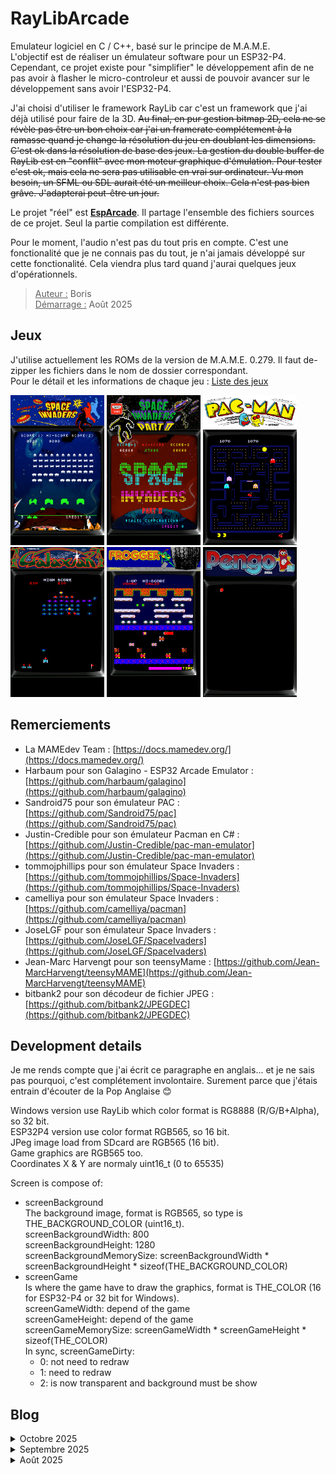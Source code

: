 
# RayLibArcade

Emulateur logiciel en C / C++, basé sur le principe de M.A.M.E.  
L'objectif est de réaliser un émulateur software pour un ESP32-P4. Cependant, ce projet existe pour "simplifier" le développement afin de ne pas avoir à flasher le micro-controleur et aussi de pouvoir avancer sur le développement sans avoir l'ESP32-P4.  

J'ai choisi d'utiliser le framework RayLib car c'est un framework que j'ai déjà utilisé pour faire de la 3D. ~~Au final, en pur gestion bitmap 2D, cela ne se révèle pas être un bon choix car j'ai un framerate complétement à la ramasse quand je change la résolution du jeu en doublant les dimensions. C'est ok dans la résolution de base des jeux. La gestion du double buffer de RayLib est en "conflit" avec mon moteur graphique d'émulation. Pour tester c'est ok, mais cela ne sera pas utilisable en vrai sur ordinateur. Vu mon besoin, un SFML ou SDL aurait été un meilleur choix. Cela n'est pas bien grâve. J'adapterai peut-être un jour.~~  

Le projet "réel" est **[EspArcade](https://github.com/BorisFR/EspArcade)**. Il partage l'ensemble des fichiers sources de ce projet. Seul la partie compilation est différente.

Pour le moment, l'audio n'est pas du tout pris en compte. C'est une fonctionalité que je ne connais pas du tout, je n'ai jamais développé sur cette fonctionalité. Cela viendra plus tard quand j'aurai quelques jeux d'opérationnels.  

> <ins>Auteur :</ins> Boris  
<ins>Démarrage :</ins> Août 2025  

## Jeux  

J'utilise actuellement les ROMs de la version de M.A.M.E. 0.279. Il faut de-zipper les fichiers dans le nom de dossier correspondant.  
Pour le détail et les informations de chaque jeu : [Liste des jeux](https://borisfr.github.io/RayLibArcade/)

<img src="sdcard/ss/invaders.png" alt="Space Invaders" width="150" /> <img src="sdcard/ss/invadpt2.png" alt="Space Invaders Part II" width="150" /> <img src="sdcard/ss/pacman.png" alt="Pacman" width="150" /> <img src="sdcard/ss/galaxian.png" alt="Galaxian" width="150" /> <img src="sdcard/ss/frogger.png" alt="Frogger" width="150" /> <img src="sdcard/ss/pengo.png" alt="Pengo" width="150" />  

## Remerciements

- La MAMEdev Team : [https://docs.mamedev.org/](https://docs.mamedev.org/)  
- Harbaum pour son Galagino - ESP32 Arcade Emulator : [https://github.com/harbaum/galagino](https://github.com/harbaum/galagino)  
- Sandroid75 pour son émulateur PAC : [https://github.com/Sandroid75/pac](https://github.com/Sandroid75/pac)  
- Justin-Credible pour son émulateur Pacman en C# : [https://github.com/Justin-Credible/pac-man-emulator](https://github.com/Justin-Credible/pac-man-emulator)  
- tommojphillips pour son émulateur Space Invaders : [https://github.com/tommojphillips/Space-Invaders](https://github.com/tommojphillips/Space-Invaders)  
- camelliya pour son émulateur Space Invaders : [https://github.com/camelliya/pacman](https://github.com/camelliya/pacman)  
- JoseLGF pour son émulateur Space Invaders : [https://github.com/JoseLGF/SpaceIvaders](https://github.com/JoseLGF/SpaceIvaders)  
- Jean-Marc Harvengt pour son teensyMame : [https://github.com/Jean-MarcHarvengt/teensyMAME](https://github.com/Jean-MarcHarvengt/teensyMAME)  
- bitbank2 pour son décodeur de fichier JPEG : [https://github.com/bitbank2/JPEGDEC](https://github.com/bitbank2/JPEGDEC)  

## Development details  

Je me rends compte que j'ai écrit ce paragraphe en anglais... et je ne sais pas pourquoi, c'est complétement involontaire. Surement parce que j'étais entrain d'écouter de la Pop Anglaise 😊  

Windows version use RayLib which color format is RG8888 (R/G/B+Alpha), so 32 bit.  
ESP32P4 version use color format RGB565, so 16 bit.  
JPeg image load from SDcard are RGB565 (16 bit).  
Game graphics are RGB565 too.  
Coordinates X & Y are normaly uint16_t (0 to 65535)  

Screen is compose of:
* screenBackground  
The background image, format is RGB565, so type is THE_BACKGROUND_COLOR (uint16_t).  
screenBackgroundWidth: 800  
screenBackgroundHeight: 1280  
screenBackgroundMemorySize: screenBackgroundWidth * screenBackgroundHeight * sizeof(THE_BACKGROUND_COLOR)  
* screenGame  
Is where the game have to draw the graphics, format is THE_COLOR (16 for ESP32-P4 or 32 bit for Windows).  
screenGameWidth: depend of the game  
screenGameHeight: depend of the game  
screenGameMemorySize: screenGameWidth * screenGameHeight * sizeof(THE_COLOR)  
In sync, screenGameDirty:  
  * 0: not need to redraw  
  * 1: need to redraw  
  * 2: is now transparent and background must be show  

## Blog

<details>
<summary>Octobre 2025</summary>  

* Menu : J'ai commencé l'implémentation d'un menu pour choisir le jeu. J'ai également implémenté le fait de pouvoir quitter un jeu et d'en démarrer un autre. J'ai dû revoir légèrement l'allocation et libération de mémoire. La gestion du tactile/souris permet maintenant de détecter le "click" et le "scroll". Mon programme permet donc maintenant de démarrer sur le menu, lancer l'exécution un jeu, de le quitter pour revenir au menu, puis de démarrer l'exécution d'un autre jeu.
* Background & RayLib : l'implémentation de la transparence est maintenant normalement terminé, au moins pour les jeux fonctionnels actuellement. J'ai redessiné un background sur base de marquee et de contour d'écran pour chacun. Concernant l'utilisation de RayLib, la fenêtre est maintenant redimensionable et je fais en sorte que le ratio d'écran soit maintenu. Ce ratio est basé sur l'implémentation finale pour l'ESP32-P4 avec un écran de 800x1280. J'ai également implémenté la prise de screenshot pour alimenter cette page, l'ajout de crédit se fait via la touche '5' et le démarrage d'une partie par la touche '1'.  
* Dans la continuité de Galaxian, sur le même PCB (carte mère) il y a le jeu Pengo qui m'intéresse. C'est parti pour l'implémenter. Nouveauté : rom cryptée. J'implémente un truc par copier/coller du source de M.A.M.E... et c'est un échec. Le nom de la ROM est "not encrypted". J'essai avec ou sans décodage de la ROM mais sans succès... J'ai implémenté un peu plus de la logique de M.A.M.E. lors de la prise en compte de chaque jeu, particulièrement sur le chargement des ROM et des fonctions associées.  
* Galaxian & background : L'implémentation de Galaxian fût relativement facile. Elle est presque terminé, il reste à développer le champs d'étoiles qui défile. Pour "background", l'objectif est d'ajouter une image de fond plein écran derrière l'écran du jeu. J'ai commencé en utilisant l'excellente bibliothèque PNGdec de BitBank2. Manifestement, j'ai un beau souci d'intégration avec mon code. Après de nombreuses heures, j'ai utilisé son autre bibliothèque JPEGdec : succès ! J'ai réalisé rapidement quelques fonds d'écran pour chacun des jeux implémentés, ajouté un positionnement vertical des écrans et ça roule. Il faut encore affiner le graphisme de ces fonds d'écran, mais pour le moment, j'en suis satisfait et je peux passer à la suite. Il faut encore que j'implémente le redessin de ce fond d'écran quand il y a une couleur transparente sur l'écran.  
* Point de situation : le texte "credit" n'apparait pas dans le jeu Pacman, le nombre de crédits, lui, apparaît bien. Bizarre... ⁉️ Concernant Frogger, toujours le souci des couleurs, le nombre de vies qui n'apparaît pas, le jeu est en mode vie infini, gros travail sur le scrolling à faire, ... Bref, du boulot pour Frogger 😁 Et c'est à ce moment que je me rend compte que Frogger n'est pas sur le PCB de Pacman mais de Galaxian. Je me dis que pour avoir un Frogger opérationnel, je dois passer d'abord par l'implémentation de Galaxian. C'est parti!  
* J'ai trouvé le souci des inputs pour Pacman : un bug dans la gestion de l'interruption car j'écrasais la valeur du port 0, comme je le faisais avec Space Invaders. La logique est ici différente. J'ai maintenant corrigé le souci avec RayLib et les premiers jeux (sans limite de fps) fonctionne à plus de 1000 fps...  
* Changement de l'émulateur CpuI8085 pour i8080.Semble ok pour Space Invaders mais ne fonctionne pas pour Space Invaders Part II. Je teste en version ESP...  Bon, au final j'avais introduit un bug dans la gestion du "dirty screen". Comme cela ne fonctionnait pas uniquement avec les jeux i8080, j'avais mis en cause l'émulation du processeur... j'en ai donc implémenté un second. Ce second émulateur 'i8080' ne fonctionne pas avec Space Invaders Part II. Je suis donc revenu sur le premier 'i8085' et j'ai continué à creuser jusqu'à trouvé le bug. Cela ne se voyait pas dans les autres jeux car le 'dirty screen' n'est pas implenté pour ces jeux. Tout est à nouveau opérationnel et synchro en les deux versions😊.
* Début de l'implémentation du scrolling pour le jeu Frogger. Il semble que ce premier code soit opérationnel comme il le devrait. J'en suis surpris, il faut que je creuse un peu plus. J'ai un doute sur un potentiel décalage d'une ligne vers le bas.  
J'ai refait une synchro avec EspArcade. L'émulation I8080 ne fonctionne plus, l'ESP32-P4 fait un reboot à cause d'un morceau de code de ce processeur 😒  
* Le souci des INPUT_PORT est réglé : je n'avais pas implémenté toutes les touches (input du player 2 par exemple, ou encore le COIN2, COIN3", START P2, ...). Maintenant que c'est implémenté, ~~le souci de joystick de Pacman est réglé et~~ je sais enfin démarrer une  partie de FROGGER et même commencer à jouer. Bon, j'ai un souci avec les couleurs des sprites (pas des tiles) et je n'ai pas implémenté le scrolling. Il y a également un souci avec le nombre de vies : elles n'apparaissent pas et j'en ai un nombre infini. Pour le moment je n'ai aucune idée du pourquoi de ce phénomène.
* J'ai une première version des INPUT_PORT opérationnelle. Je me plonge dans le décodage graphique et c'est enfin un succès. J'ai les sprites de Pacman et de Frogger ! Space Invaders et sa suite sont toujours fonctionnels. Il y a cependant un "truc" avec les INPUT_PORT car au démarrage d'une partie de Pacman, le joystick ne fonctionne pas comme il devrait, je dois faire un mouvement dans toutes les directions pour que cela fonctionne correctement. Avec Frogger, je ne sais même pas simuler un COIN1. Le jeu Pacman est maintenant pleinement opérationnel ! J'ai commencé l'implémentation du clipping car les jeux positionnent des sprites sur l'écran dans des zones qui ne sont au final pas affichés.    
* Je tourne en rond, je n'arrive pas à avoir une fonction générique pour décoder les graphismes. Je plonge dans le code source de M.A.M.E. version 0.37xxx (genre pure C) et sur la toute dernière (C / C++ orienté objet). Je commence à intégrer la logique. J'en extrait du code que j'intègre dans le mien. Je commence par les macros permettant de charger les ROMS. Cela me permet d'avoir un gestionnaire de mémoire. J'intègre ensuite la partie qui gère les INPUT. Je revois complétement l'architecture logicielle de mon programme. Le tout nécessite la réécriture de nombreux morceaux de code initial. Le programme devient plus "générique". Pour intégrer un jeu, il faut un fichier de définitions (jeu.h) qui sont majoritairement copiées depuis Mame lui-même et un fichier de codes (jeu.c) qui implémente les spécificités pour le jeu. On retrouve la logique d'implémentation de Mame car je m'en inspire énormément.  
</details>

<details>
<summary>Septembre 2025</summary>  

* En "bidouillant", j'arrive à avoir les sprites opérationnels. Cependant cela ne me satisfait pas trop car cela semble trop en "dur" pour ce jeu et ne fonctionnera surement pas pour d'autres.  Je décide donc d'essayer sur un autre jeu Z80. Je choisis d'abord Crush Roller mais eu final, il y a une protection des ROM et je ne pas trop envie de m'y atteler dès à présent. Je bascule alors sur le jeu Frogger. Celui-ci utilise deux Z80, mais un des deux n'est utile que pour l'audio : cela devrait donc me suffir pour valider mon développement.  Bon, une petite adaptation est nécessaire pour les ROM car certaines ne sont pas utilisale tel quel pour avoir le graphisme. Une inversion des bit 0 et 1 a lieu sur la première rom graphique et également pour la première ROM audio.  
* J'avance doucement en analysant d'autres émulateurs Pacman. J'arrive à faire fonctionner l'émulation Z80, le souci étant ue j'aimerai ne faire que du C++ mais quasi tout les émulateurs sont en pur C. L'autre souci est au niveau graphique : il faut décoder le stockage des tiles et sprites. Je m'inspire de ces autres émulateurs, cela commence à fonctionner, au moins pour les tiles de taille 8x8. Pour les sprites 16x16, c'est un peu tout mélangé. J'ai ma fonction qui extrait les couleurs et également les palettes de couleurs. Je suis un peu perdu avec la notion de "pen" de Mame.  
* J'enchaine sur un nouveau jeu avec un autre processeur. Les jeux sur le processeur I8080 en noir et blanc sont tout de même un peu trop ancien à mon goût. Je me contenterai de Space Invaders et Space Invaders Part II.  
Le nouveau jeu aura donc de la couleur est mon choix se porte sur Pacman qui fonctionne sur un processeur Z80.  
* Histoire de valider le début du code, j'implémente un jeu ressemblant : Space Invaders Part II. Quelques soucis dans le code mais au final, cela fonctionne. Je peaufine l'affichage afin d'implémenter le filtre de couleurs.
</details>

<details>
<summary>Août 2025</summary>  

* Je démarre l'écriture du code avec un jeu simple à émuler. Mon choix se porte sur Space Invaders.  
* Il n'y a pas de gestion de couleur, c'est juste un filtre transparent sur l'écran.En fonction de l'emplacement du pixel allumé, le joueur le verra au travers du filtre et verra donc la couleur.  
Le jeu allume et éteint les pixels, chaque pixel est un bit d'un octet.  
Découverte du jeu, il fonctionne avec un processeur I8080. J'ai rapidement un affichage qui fonctionne. Sauf qu'il n'y a pas les envahisseurs ! Il faut implémenter les interruptions au niveau de l'émulation du processeur. J'implemente dans la foulée une gestion minimale des inputs afin de pouvoir commencer à interagir avec le jeu. J'implémente une gestion d'écran bitmap avec une gestion du "dirty" afin d'optimiser l'affichage et obtenir un 60 images par secondes au minimum sur l'ESP32-P4.  
</details>
